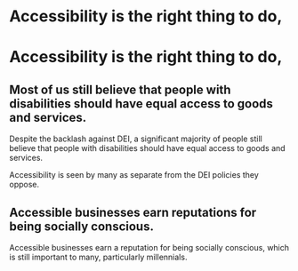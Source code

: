 # Accessibility is the right thing to do,

# Accessibility is the right thing to do,


## Most of us still believe that people with disabilities should have equal access to goods and services.


Despite the backlash against DEI, a significant majority of people still believe that people with disabilities should have equal access to goods and services.


Accessibility is seen by many as separate from the DEI policies they oppose.


## Accessible businesses earn reputations for being socially conscious.


Accessible businesses earn a reputation for being socially conscious, which is still important to many, particularly millennials.


 

